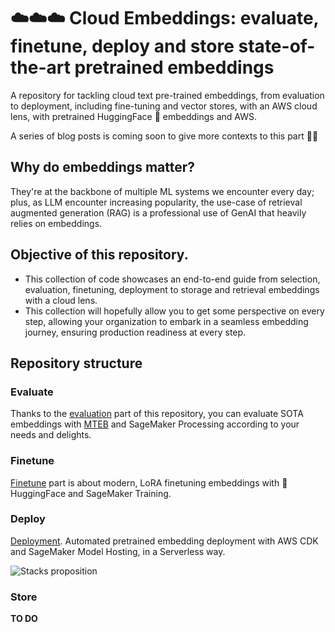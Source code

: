 # ☁️☁️☁️ Cloud Embeddings: evaluate, finetune, deploy and store state-of-the-art pretrained embeddings

A repository for tackling cloud text pre-trained embeddings, from evaluation to deployment, including fine-tuning and vector stores, with an AWS cloud lens, with pretrained HuggingFace 🤗 embeddings and AWS.

A series of blog posts is coming soon to give more contexts to this part 👷🏻 

## Why do embeddings matter?

They're at the backbone of multiple ML systems we encounter every day; plus, as LLM encounter increasing popularity, the use-case of retrieval augmented generation (RAG) is a professional use of GenAI that heavily relies on embeddings.

## Objective of this repository.

* This collection of code showcases an end-to-end guide from selection, evaluation, finetuning, deployment to storage and retrieval embeddings with a cloud lens.
* This collection will hopefully allow you to get some perspective on every step, allowing your organization to embark in a seamless embedding journey, ensuring production readiness at every step.

## Repository structure

### Evaluate
Thanks to the [evaluation](evaluate/) part of this repository, you can evaluate SOTA embeddings with [MTEB](https://huggingface.co/blog/mteb) and SageMaker Processing according to your needs and delights.

### Finetune

[Finetune](finetune/) part is about modern, LoRA finetuning embeddings with 🤗 HuggingFace and SageMaker Training.

### Deploy

[Deployment](deploy/). Automated pretrained embedding deployment with AWS CDK and SageMaker Model Hosting, in a Serverless way.

![Stacks proposition](https://github.com/mNemlaghi/cloud-embeddings/assets/12110853/dbc1689a-f050-4925-a334-cee70e04eb36)


### Store
__TO DO__
 

